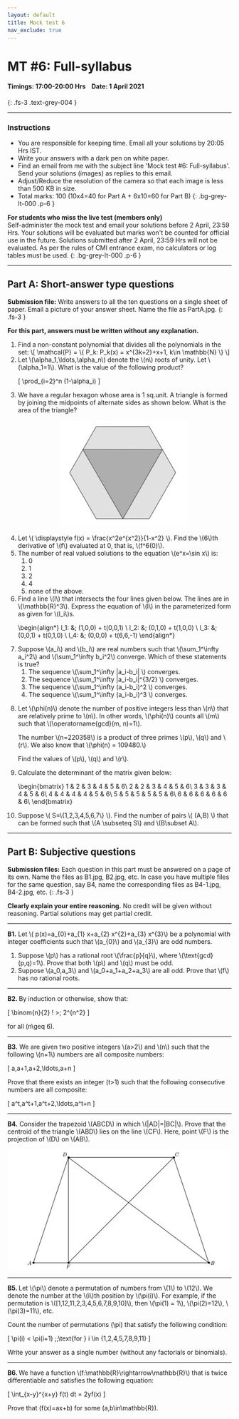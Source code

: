 ```yaml
---
layout: default
title: Mock test 6
nav_exclude: true
---
```



#  MT #6: Full-syllabus
#### Timings: 17:00-20:00 Hrs &nbsp;&nbsp;  Date: 1 April 2021
{: .fs-3 .text-grey-004 }

---

### Instructions

- You are responsible for keeping time. Email all your solutions by 20:05 Hrs IST.
- Write your answers with a dark pen on white paper.
- Find an email from me with the subject line 'Mock test #6: Full-syllabus'. Send your solutions (images) as replies to this email.
- Adjust/Reduce the resolution of the camera so that each image is less than 500 KB in size.
- Total marks: 100 (10x4=40 for Part A + 6x10=60 for Part B)
{: .bg-grey-lt-000 .p-6 }


**For students who miss the live test (members only)**<br>
Self-administer the mock test and email your solutions before 2 April, 23:59 Hrs. Your solutions will be evaluated
but marks won't be counted for official use in the future. Solutions submitted after 2 April, 23:59 Hrs will not be evaluated.
As per the rules of CMI entrance exam, no calculators or log tables must be used.
{: .bg-grey-lt-000 .p-6 }


---

## Part A: Short-answer type questions

**Submission file:** Write answers to all the ten questions on a single sheet of paper. Email a picture of your answer sheet. Name the file as PartA.jpg.
{: .fs-3 }

**For this part, answers must be written without any explanation.**


<ol>

<li>Find a non-constant polynomial that divides all the polynomials in the set:
\[ \mathcal{P} =  \{ P_k: P_k(x) = x^{3k+2}+x+1, k\in \mathbb{N} \}  \]
</li>




<li>Let \(\alpha_1,\ldots,\alpha_n\) denote the \(n\) roots of unity. Let \(\alpha_1=1\). What is the value of the following product?

\[ \prod_{i=2}^n (1-\alpha_i) \]

</li>

<li>We have a regular hexagon whose area is 1 sq.unit. A triangle is formed by joining the midpoints of alternate sides as shown below. What is the
area of the triangle?


<p style="text-align:center">
<img src="/assets/images/hex_triangle.png"/>
</p>

</li>


<li>Let \( \displaystyle f(x) = \frac{x^2e^{x^2}}{1-x^2} \). Find the \(6\)th derivative of \(f\) evaluated at 0, that is, \(f^6(0)\). </li>


<li>The number of real valued solutions to the equation \(e^x=\sin x\) is:
<ol>
<li>0</li>
<li>1</li>
<li>2</li>
<li>4</li>
<li>none of the above.</li>
</ol>
</li>


<li>
Find a line \(l\) that intersects the four lines given below. The lines are in \(\mathbb{R}^3\). Express
the equation of \(l\) in the parameterized form as given for \(l_i\)s.
<br>

\begin{align*}
l_1: &\; (1,0,0) + t(0,0,1) \\
l_2: &\; (0,1,0) + t(1,0,0) \\
l_3: &\; (0,0,1) + t(0,1,0) \\
l_4: &\; (0,0,0) + t(6,6,-1)
\end{align*}


</li>


<li>
Suppose \(a_i\) and \(b_i\) are real numbers such that \(\sum_1^\infty a_i^2\) and \(\sum_1^\infty b_i^2\) converge. Which of these statements is true?

<ol>
<li>The sequence \(\sum_1^\infty |a_i-b_i| \) converges. </li>
<li>The sequence \(\sum_1^\infty |a_i-b_i|^{3/2} \) converges. </li>
<li>The sequence \(\sum_1^\infty (a_i-b_i)^2 \) converges. </li>
<li>The sequence \(\sum_1^\infty (a_i-b_i)^3 \) converges. </li>
</ol>
</li>


<li>
<p>
Let \(\phi(n)\) denote the number of positive integers less than \(n\) that are relatively prime to \(n\).
In other words, \(\phi(n)\) counts all \(m\) such that
\(\operatorname{gcd}(m, n)=1\).


</p>


<p>
The number \(n=220358\) is a product of three primes \(p\), \(q\) and \(r\).
We also know that \(\phi(n) = 109480.\)
</p>

<p>
Find the values of \(p\), \(q\) and \(r\).
</p>

</li>






<li>
<p>Calculate the determinant of the matrix given below:

\begin{bmatrix}
1 & 2 & 3 & 4 & 5 & 6\\
2 & 2 & 3 & 4 & 5 & 6\\
3 & 3 & 3 & 4 & 5 & 6\\
4 & 4 & 4 & 4 & 5 & 6\\
5 & 5 & 5 & 5 & 5 & 6\\
6 & 6 & 6 & 6 & 6 & 6\\
\end{bmatrix}
</p>

</li>


<li>
<p>
Suppose \( S=\{1,2,3,4,5,6,7\} \).  Find the number of pairs \( (A,B) \)
that can be formed such that \(A \subseteq S\) and \(B\subset A\).
</p>
</li>




</ol>





---

## Part B: Subjective questions

**Submission files:** Each question in this part must be answered on a page of its own. Name the files as B1.jpg, B2.jpg, etc. In case you have multiple files
for the same question, say B4, name the corresponding files as B4-1.jpg, B4-2.jpg, etc.
{: .fs-3 }


**Clearly explain your entire reasoning.** No credit will be given without reasoning. Partial solutions may get partial credit.

---

<p>
<b>B1.</b> Let \( p(x)=a_{0}+a_{1} x+a_{2} x^{2}+a_{3} x^{3}\) be a polynomial with integer coefficients
such that \(a_{0}\) and \(a_{3}\) are odd numbers.

<ol>
<li>Suppose \(p\) has a rational root \(\frac{p}{q}\), where \(\text{gcd}(p,q)=1\). Prove that both \(p\) and \(q\) must be odd.</li>
<li>Suppose \(a_0,a_3\) and \(a_0+a_1+a_2+a_3\) are all odd. Prove that \(f\) has no rational roots.</li>
</ol>

</p>


---

<p>
<b>B2. </b> By induction or otherwise, show that:

\[ \binom{n}{2} ! >\; 2^{n^2} \]

for all \(n\geq 6\).
</p>

---

<p>
<b>B3.</b> We are given two positive integers \(a>2\) and \(n\) such that the following \(n+1\) numbers
are all composite numbers:

\[ a,a+1,a+2,\ldots,a+n \]

Prove that there exists an integer \(t>1\) such that the following consecutive numbers are all composite:

\[ a^t,a^t+1,a^t+2,\ldots,a^t+n \]

</p>

---

<p>
<b>B4.</b> Consider the trapezoid \(ABCD\) in which \(|AD|=|BC|\). Prove that the centroid of the triangle \(ABD\) lies on the line \(CF\). Here,
point \(F\) is the projection of \(D\) on \(AB\).

<p style="text-align:center">
<img src="/assets/images/iso_trapezoid.png"/>
</p>

</p>

---

<p>
<b>B5. </b> Let \(\pi\) denote a permutation of numbers from \(1\) to \(12\). We denote
the number at the \(i\)th position by \(\pi(i)\).
For example, if the permutation is \([1,12,11,2,3,4,5,6,7,8,9,10]\), then \(\pi(1) = 1\), \(\pi(2)=12\), \(\pi(3)=11\), etc.

Count the number of permutations \(\pi\) that satisfy the following condition:

\[ \pi(i) < \pi(i+1) \;\;\text{for } i \in \{1,2,4,5,7,8,9,11\} \]

Write your answer as a single number (without any factorials or binomials).


</p>

---


<p>
<b>B6. </b> We have a function \(f:\mathbb{R}\rightarrow\mathbb{R}\) that is twice differentiable and satisfies the following equation:

\[  \int_{x-y}^{x+y} f(t) dt  = 2yf(x)  \]

Prove that \(f(x)=ax+b\) for some \(a,b\in\mathbb{R}\).
</p>






